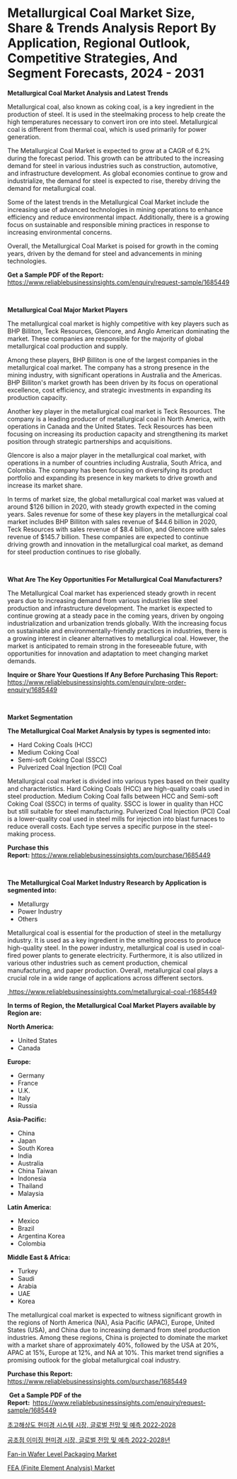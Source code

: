 <p><h1>Metallurgical Coal Market Size, Share & Trends Analysis Report By Application, Regional Outlook, Competitive Strategies, And Segment Forecasts, 2024 - 2031</h1></p><p><strong>Metallurgical Coal Market Analysis and Latest Trends</strong></p>
<p><p>Metallurgical coal, also known as coking coal, is a key ingredient in the production of steel. It is used in the steelmaking process to help create the high temperatures necessary to convert iron ore into steel. Metallurgical coal is different from thermal coal, which is used primarily for power generation.</p><p>The Metallurgical Coal Market is expected to grow at a CAGR of 6.2% during the forecast period. This growth can be attributed to the increasing demand for steel in various industries such as construction, automotive, and infrastructure development. As global economies continue to grow and industrialize, the demand for steel is expected to rise, thereby driving the demand for metallurgical coal.</p><p>Some of the latest trends in the Metallurgical Coal Market include the increasing use of advanced technologies in mining operations to enhance efficiency and reduce environmental impact. Additionally, there is a growing focus on sustainable and responsible mining practices in response to increasing environmental concerns.</p><p>Overall, the Metallurgical Coal Market is poised for growth in the coming years, driven by the demand for steel and advancements in mining technologies.</p></p>
<p><strong>Get a Sample PDF of the Report:&nbsp;</strong> <a href="https://www.reliablebusinessinsights.com/enquiry/request-sample/1685449">https://www.reliablebusinessinsights.com/enquiry/request-sample/1685449</a></p>
<p>&nbsp;</p>
<p><strong>Metallurgical Coal Major Market Players</strong></p>
<p><p>The metallurgical coal market is highly competitive with key players such as BHP Billiton, Teck Resources, Glencore, and Anglo American dominating the market. These companies are responsible for the majority of global metallurgical coal production and supply.</p><p>Among these players, BHP Billiton is one of the largest companies in the metallurgical coal market. The company has a strong presence in the mining industry, with significant operations in Australia and the Americas. BHP Billiton's market growth has been driven by its focus on operational excellence, cost efficiency, and strategic investments in expanding its production capacity.</p><p>Another key player in the metallurgical coal market is Teck Resources. The company is a leading producer of metallurgical coal in North America, with operations in Canada and the United States. Teck Resources has been focusing on increasing its production capacity and strengthening its market position through strategic partnerships and acquisitions.</p><p>Glencore is also a major player in the metallurgical coal market, with operations in a number of countries including Australia, South Africa, and Colombia. The company has been focusing on diversifying its product portfolio and expanding its presence in key markets to drive growth and increase its market share.</p><p>In terms of market size, the global metallurgical coal market was valued at around $126 billion in 2020, with steady growth expected in the coming years. Sales revenue for some of these key players in the metallurgical coal market includes BHP Billiton with sales revenue of $44.6 billion in 2020, Teck Resources with sales revenue of $8.4 billion, and Glencore with sales revenue of $145.7 billion. These companies are expected to continue driving growth and innovation in the metallurgical coal market, as demand for steel production continues to rise globally.</p></p>
<p>&nbsp;</p>
<p><strong>What Are The Key Opportunities For Metallurgical Coal Manufacturers?</strong></p>
<p><p>The Metallurgical Coal market has experienced steady growth in recent years due to increasing demand from various industries like steel production and infrastructure development. The market is expected to continue growing at a steady pace in the coming years, driven by ongoing industrialization and urbanization trends globally. With the increasing focus on sustainable and environmentally-friendly practices in industries, there is a growing interest in cleaner alternatives to metallurgical coal. However, the market is anticipated to remain strong in the foreseeable future, with opportunities for innovation and adaptation to meet changing market demands.</p></p>
<p><strong>Inquire or Share Your Questions If Any Before Purchasing This Report:</strong> <a href="https://www.reliablebusinessinsights.com/enquiry/pre-order-enquiry/1685449">https://www.reliablebusinessinsights.com/enquiry/pre-order-enquiry/1685449</a></p>
<p>&nbsp;</p>
<p><strong>Market Segmentation</strong></p>
<p><strong>The Metallurgical Coal Market Analysis by types is segmented into:</strong></p>
<p><ul><li>Hard Coking Coals (HCC)</li><li>Medium Coking Coal</li><li>Semi-soft Coking Coal (SSCC)</li><li>Pulverized Coal Injection (PCI) Coal</li></ul></p>
<p><p>Metallurgical coal market is divided into various types based on their quality and characteristics. Hard Coking Coals (HCC) are high-quality coals used in steel production. Medium Coking Coal falls between HCC and Semi-soft Coking Coal (SSCC) in terms of quality. SSCC is lower in quality than HCC but still suitable for steel manufacturing. Pulverized Coal Injection (PCI) Coal is a lower-quality coal used in steel mills for injection into blast furnaces to reduce overall costs. Each type serves a specific purpose in the steel-making process.</p></p>
<p><strong>Purchase this Report:&nbsp;</strong><a href="https://www.reliablebusinessinsights.com/purchase/1685449">https://www.reliablebusinessinsights.com/purchase/1685449</a></p>
<p>&nbsp;</p>
<p><strong>The Metallurgical Coal Market Industry Research by Application is segmented into:</strong></p>
<p><ul><li>Metallurgy</li><li>Power Industry</li><li>Others</li></ul></p>
<p><p>Metallurgical coal is essential for the production of steel in the metallurgy industry. It is used as a key ingredient in the smelting process to produce high-quality steel. In the power industry, metallurgical coal is used in coal-fired power plants to generate electricity. Furthermore, it is also utilized in various other industries such as cement production, chemical manufacturing, and paper production. Overall, metallurgical coal plays a crucial role in a wide range of applications across different sectors.</p></p>
<p><a href="https://www.reliablebusinessinsights.com/metallurgical-coal-r1685449">&nbsp;https://www.reliablebusinessinsights.com/metallurgical-coal-r1685449</a></p>
<p><strong>In terms of Region, the Metallurgical Coal Market Players available by Region are:</strong></p>
<p>
    <p> <strong> North America: </strong>
        <ul>
            <li>United States</li>
            <li>Canada</li>
        </ul>
        </p> 
    <p> <strong> Europe: </strong>
        <ul>
            <li>Germany</li>
            <li>France</li>
            <li>U.K.</li>
            <li>Italy</li>
            <li>Russia</li>
        </ul>
        </p> 
    <p> <strong> Asia-Pacific: </strong>
        <ul>
            <li>China</li>
            <li>Japan</li>
            <li>South Korea</li>
            <li>India</li>
            <li>Australia</li>
            <li>China Taiwan</li>
            <li>Indonesia</li>
            <li>Thailand</li>
            <li>Malaysia</li>
        </ul>
        </p> 
    <p> <strong> Latin America: </strong>
        <ul>
            <li>Mexico</li>
            <li>Brazil</li>
            <li>Argentina Korea</li>
            <li>Colombia</li>
        </ul>
        </p> 
    <p> <strong> Middle East & Africa: </strong>
        <ul>
            <li>Turkey</li>
            <li>Saudi</li>
            <li>Arabia</li>
            <li>UAE</li>
            <li>Korea</li>
        </ul>
    </p>
    </p>
<p><p>The metallurgical coal market is expected to witness significant growth in the regions of North America (NA), Asia Pacific (APAC), Europe, United States (USA), and China due to increasing demand from steel production industries. Among these regions, China is projected to dominate the market with a market share of approximately 40%, followed by the USA at 20%, APAC at 15%, Europe at 12%, and NA at 10%. This market trend signifies a promising outlook for the global metallurgical coal industry.</p></p>
<p><strong>Purchase this Report: </strong><a href="https://www.reliablebusinessinsights.com/purchase/1685449">https://www.reliablebusinessinsights.com/purchase/1685449</a></p>
<p>&nbsp;<strong>Get a Sample PDF of the Report:&nbsp;&nbsp;</strong><a href="https://www.reliablebusinessinsights.com/enquiry/request-sample/1685449">https://www.reliablebusinessinsights.com/enquiry/request-sample/1685449</a></p>
<p><strong></strong></p>
<p><p><a href="https://github.com/konokaryan/Market-Research-Report-List-1/blob/main/3086688130611.md">초고해상도 현미경 시스템 시장, 글로벌 전망 및 예측 2022-2028</a></p><p><a href="https://github.com/mithunmistry2258/Market-Research-Report-List-1/blob/main/3683034130610.md">공초점 이미징 현미경 시장, 글로벌 전망 및 예측 2022-2028년</a></p><p><a href="https://github.com/setiawananhar13/Market-Research-Report-List-1/blob/main/fan-in-wafer-level-packaging-market.md">Fan-in Wafer Level Packaging Market</a></p><p><a href="https://github.com/castoriffic/Market-Research-Report-List-5/blob/main/fea-finite-element-analysis-market.md">FEA (Finite Element Analysis) Market</a></p></p>